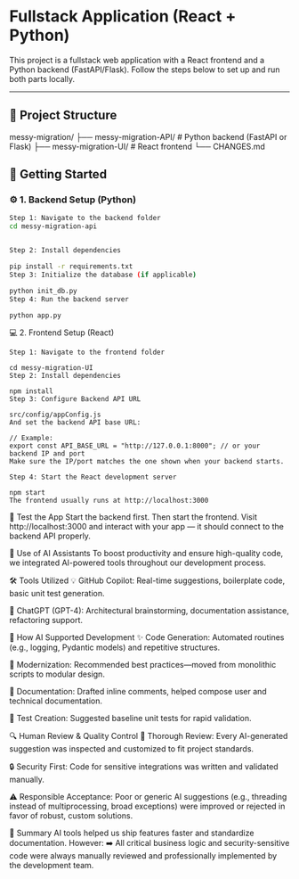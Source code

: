 # Fullstack Application (React + Python)

This project is a fullstack web application with a React frontend and a Python backend (FastAPI/Flask). Follow the steps below to set up and run both parts locally.

---

## 📁 Project Structure

messy-migration/
├── messy-migration-API/ # Python backend (FastAPI or Flask)
├── messy-migration-UI/ # React frontend
└── CHANGES.md



## 🚀 Getting Started

### ⚙️ 1. Backend Setup (Python)


```bash
Step 1: Navigate to the backend folder
cd messy-migration-api


Step 2: Install dependencies

pip install -r requirements.txt
Step 3: Initialize the database (if applicable)

python init_db.py
Step 4: Run the backend server

python app.py
```

💻 2. Frontend Setup (React)
```
Step 1: Navigate to the frontend folder

cd messy-migration-UI
Step 2: Install dependencies

npm install
Step 3: Configure Backend API URL

src/config/appConfig.js
And set the backend API base URL:

// Example:
export const API_BASE_URL = "http://127.0.0.1:8000"; // or your backend IP and port
Make sure the IP/port matches the one shown when your backend starts.

Step 4: Start the React development server

npm start
The frontend usually runs at http://localhost:3000
```
🧪 Test the App
Start the backend first.
Then start the frontend.
Visit http://localhost:3000 and interact with your app — it should connect to the backend API properly.


🤖 Use of AI Assistants
To boost productivity and ensure high-quality code, we integrated AI-powered tools throughout our development process.

🛠️ Tools Utilized
💡 GitHub Copilot:
Real-time suggestions, boilerplate code, basic unit test generation.

🧠 ChatGPT (GPT-4):
Architectural brainstorming, documentation assistance, refactoring support.

🚀 How AI Supported Development
✨ Code Generation:
Automated routines (e.g., logging, Pydantic models) and repetitive structures.

🧩 Modernization:
Recommended best practices—moved from monolithic scripts to modular design.

📄 Documentation:
Drafted inline comments, helped compose user and technical documentation.

🧪 Test Creation:
Suggested baseline unit tests for rapid validation.

🔍 Human Review & Quality Control
📝 Thorough Review:
Every AI-generated suggestion was inspected and customized to fit project standards.

🔒 Security First:
Code for sensitive integrations was written and validated manually.

⚠️ Responsible Acceptance:
Poor or generic AI suggestions (e.g., threading instead of multiprocessing, broad exceptions) were improved or rejected in favor of robust, custom solutions.

🏁 Summary
AI tools helped us ship features faster and standardize documentation.
However:
➡️ All critical business logic and security-sensitive code were always manually reviewed and professionally implemented by the development team.
